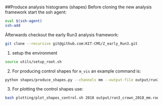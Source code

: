 
##Produce analysis histograms (shapes)
Before cloning the new analysis framework start the ssh agent:
```bash
eval $(ssh-agent)
ssh-add
```
Àfterwards checkout the early Run3 analysis framework:
```bash
git clone --recursive git@github.com:KIT-CMS/Z_early_Run3.git
```
1. setup the environment
```bash
source utils/setup_root.sh
```
2. For producing control shapes for ```m_vis``` an example command is:
```bash
python shapes/produce_shapes.py --channels mm --output-file output/run3_crown_2018_mm --directory /ceph/rschmieder/run3/CROWN_tutorial/ntuples  --era 2018 --num-processes 2 --num-threads 2 --optimization-level 1 --control-plots --control-plot-set m_vis --ntuple_type crown --mm-friend-directory /ceph/rschmieder/run3/CROWN_tutorial/friends/crosssection
```
3. For plotting the control shapes use:
```bash
bash plotting/plot_shapes_control.sh 2018 output/run3_crown_2018_mm.root m_vis mm run3_tut
```
